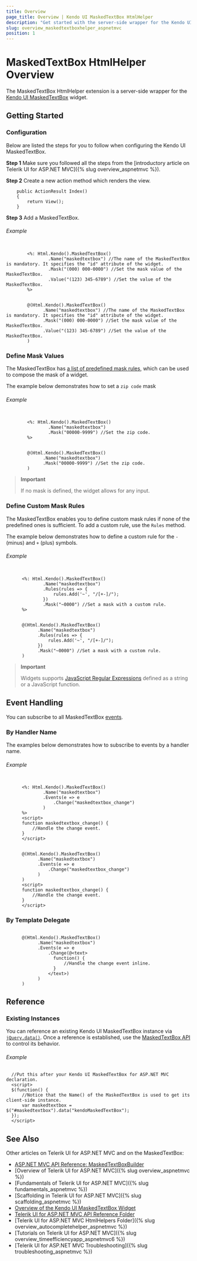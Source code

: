 ```yaml
---
title: Overview
page_title: Overview | Kendo UI MaskedTextBox HtmlHelper
description: "Get started with the server-side wrapper for the Kendo UI MaskedTextBox widget for ASP.NET MVC."
slug: overview_maskedtextboxhelper_aspnetmvc
position: 1
---
```


# MaskedTextBox HtmlHelper Overview

The MaskedTextBox HtmlHelper extension is a server-side wrapper for the [Kendo UI MaskedTextBox](https://demos.telerik.com/kendo-ui/maskedtextbox/index) widget.

## Getting Started

### Configuration

Below are listed the steps for you to follow when configuring the Kendo UI MaskedTextBox.

**Step 1** Make sure you followed all the steps from the [introductory article on Telerik UI for ASP.NET MVC]({% slug overview_aspnetmvc %}).

**Step 2** Create a new action method which renders the view.

        public ActionResult Index()
        {
            return View();
        }

**Step 3** Add a MaskedTextBox.

###### Example

```tab-ASPX

        <%: Html.Kendo().MaskedTextBox()
                .Name("maskedtextbox") //The name of the MaskedTextBox is mandatory. It specifies the "id" attribute of the widget.
                .Mask("(000) 000-0000") //Set the mask value of the MaskedTextBox.
                .Value("(123) 345-6789") //Set the value of the MaskedTextBox.
        %>
```
```tab-Razor

        @(Html.Kendo().MaskedTextBox()
              .Name("maskedtextbox") //The name of the MaskedTextBox is mandatory. It specifies the "id" attribute of the widget.
              .Mask("(000) 000-0000") //Set the mask value of the MaskedTextBox.
              .Value("(123) 345-6789") //Set the value of the MaskedTextBox.
        )
```

### Define Mask Values

The MaskedTextBox has [a list of predefined mask rules](http://docs.telerik.com/kendo-ui/controls/editors/maskedtextbox/overview#configuration-Rules), which can be used to compose the mask of a widget.

The example below demonstrates how to set a `zip code` mask

###### Example

```tab-ASPX

        <%: Html.Kendo().MaskedTextBox()
                .Name("maskedtextbox")
                .Mask("00000-9999") //Set the zip code.
        %>
```
```tab-Razor

        @(Html.Kendo().MaskedTextBox()
              .Name("maskedtextbox")
              .Mask("00000-9999") //Set the zip code.
        )
```

> **Important**
>
> If no mask is defined, the widget allows for any input.

### Define Custom Mask Rules

The MaskedTextBox enables you to define custom mask rules if none of the predefined ones is sufficient. To add a custom rule, use the `Rules` method.

The example below demonstrates how to define a custom rule for the `-` (minus) and `+` (plus) symbols.

###### Example

```tab-ASPX

      <%: Html.Kendo().MaskedTextBox()
              .Name("maskedtextbox")
              .Rules(rules => {
                  rules.Add('~', "/[+-]/");
              })
              .Mask("~0000") //Set a mask with a custom rule.
      %>
```
```tab-Razor

      @(Html.Kendo().MaskedTextBox()
            .Name("maskedtextbox")
            .Rules(rules => {
                rules.Add('~', "/[+-]/");
            })
            .Mask("~0000") //Set a mask with a custom rule.
      )
```

> **Important**
>
> Widgets supports [JavaScript Regular Expressions](https://developer.mozilla.org/en-US/docs/Web/JavaScript/Guide/Regular_Expressions) defined as a string or a JavaScript function.

## Event Handling

You can subscribe to all MaskedTextBox [events](/kendo-ui/api/javascript/ui/maskedtextbox#events).

### By Handler Name

The examples below demonstrates how to subscribe to events by a handler name.

###### Example

```tab-ASPX

      <%: Html.Kendo().MaskedTextBox()
              .Name("maskedtextbox")
              .Events(e => e
                  .Change("maskedtextbox_change")
              )
      %>
      <script>
      function maskedtextbox_change() {
          //Handle the change event.
      }
      </script>
```
```tab-Razor

      @(Html.Kendo().MaskedTextBox()
            .Name("maskedtextbox")
            .Events(e => e
                .Change("maskedtextbox_change")
            )
      )
      <script>
      function maskedtextbox_change() {
          //Handle the change event.
      }
      </script>
```

### By Template Delegate

```tab-Razor

      @(Html.Kendo().MaskedTextBox()
            .Name("maskedtextbox")
            .Events(e => e
                .Change(@<text>
                  function() {
                      //Handle the change event inline.
                  }
                </text>)
            )
      )
```

## Reference

### Existing Instances

You can reference an existing Kendo UI MaskedTextBox instance via [`jQuery.data()`](http://api.jquery.com/jQuery.data/). Once a reference is established, use the [MaskedTextBox API](/kendo-ui/api/javascript/ui/maskedtextbox#methods) to control its behavior.

###### Example

      //Put this after your Kendo UI MaskedTextBox for ASP.NET MVC declaration.
      <script>
      $(function() {
          //Notice that the Name() of the MaskedTextBox is used to get its client-side instance.
          var maskedtextbox = $("#maskedtextbox").data("kendoMaskedTextBox");
      });
      </script>

## See Also

Other articles on Telerik UI for ASP.NET MVC and on the MaskedTextBox:

* [ASP.NET MVC API Reference: MaskedTextBoxBuilder](/api/Kendo.Mvc.UI.Fluent/MaskedTextBoxBuilder)
* [Overview of Telerik UI for ASP.NET MVC]({% slug overview_aspnetmvc %})
* [Fundamentals of Telerik UI for ASP.NET MVC]({% slug fundamentals_aspnetmvc %})
* [Scaffolding in Telerik UI for ASP.NET MVC]({% slug scaffolding_aspnetmvc %})
* [Overview of the Kendo UI MaskedTextBox Widget](http://docs.telerik.com/kendo-ui/controls/editors/maskedtextbox/overview)
* [Telerik UI for ASP.NET MVC API Reference Folder](/api/Kendo.Mvc/AggregateFunction)
* [Telerik UI for ASP.NET MVC HtmlHelpers Folder]({% slug overview_autocompletehelper_aspnetmvc %})
* [Tutorials on Telerik UI for ASP.NET MVC]({% slug overview_timeefficiencyapp_aspnetmvc6 %})
* [Telerik UI for ASP.NET MVC Troubleshooting]({% slug troubleshooting_aspnetmvc %})
